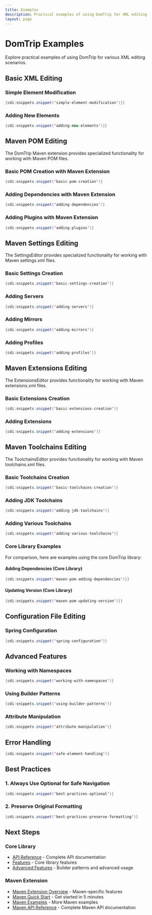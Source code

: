 ```yaml
---
title: Examples
description: Practical examples of using DomTrip for XML editing
layout: page
---
```


# DomTrip Examples

Explore practical examples of using DomTrip for various XML editing scenarios.

## Basic XML Editing

### Simple Element Modification

```java
{cdi:snippets.snippet('simple-element-modification')}}
```

### Adding New Elements

```java
{cdi:snippets.snippet('adding-new-elements')}}
```

## Maven POM Editing

The DomTrip Maven extension provides specialized functionality for working with Maven POM files.

### Basic POM Creation with Maven Extension

```java
{cdi:snippets.snippet('basic-pom-creation')}
```

### Adding Dependencies with Maven Extension

```java
{cdi:snippets.snippet('adding-dependencies')}
```

### Adding Plugins with Maven Extension

```java
{cdi:snippets.snippet('adding-plugins')}
```

## Maven Settings Editing

The SettingsEditor provides specialized functionality for working with Maven settings.xml files.

### Basic Settings Creation

```java
{cdi:snippets.snippet('basic-settings-creation')}
```

### Adding Servers

```java
{cdi:snippets.snippet('adding-servers')}
```

### Adding Mirrors

```java
{cdi:snippets.snippet('adding-mirrors')}
```

### Adding Profiles

```java
{cdi:snippets.snippet('adding-profiles')}
```

## Maven Extensions Editing

The ExtensionsEditor provides functionality for working with Maven extensions.xml files.

### Basic Extensions Creation

```java
{cdi:snippets.snippet('basic-extensions-creation')}
```

### Adding Extensions

```java
{cdi:snippets.snippet('adding-extensions')}
```

## Maven Toolchains Editing

The ToolchainsEditor provides functionality for working with Maven toolchains.xml files.

### Basic Toolchains Creation

```java
{cdi:snippets.snippet('basic-toolchains-creation')}
```

### Adding JDK Toolchains

```java
{cdi:snippets.snippet('adding-jdk-toolchains')}
```

### Adding Various Toolchains

```java
{cdi:snippets.snippet('adding-various-toolchains')}
```

### Core Library Examples

For comparison, here are examples using the core DomTrip library:

#### Adding Dependencies (Core Library)

```java
{cdi:snippets.snippet('maven-pom-adding-dependencies')}}
```

#### Updating Version (Core Library)

```java
{cdi:snippets.snippet('maven-pom-updating-version')}}
```

## Configuration File Editing

### Spring Configuration

```java
{cdi:snippets.snippet('spring-configuration')}
```

## Advanced Features

### Working with Namespaces

```java
{cdi:snippets.snippet('working-with-namespaces')}
```

### Using Builder Patterns

```java
{cdi:snippets.snippet('using-builder-patterns')}
```

### Attribute Manipulation

```java
{cdi:snippets.snippet('attribute-manipulation')}
```

## Error Handling

```java
{cdi:snippets.snippet('safe-element-handling')}
```

## Best Practices

### 1. Always Use Optional for Safe Navigation

```java
{cdi:snippets.snippet('best-practices-optional')}
```

### 2. Preserve Original Formatting

```java
{cdi:snippets.snippet('best-practices-preserve-formatting')}
```

## Next Steps

### Core Library
- [API Reference](../docs/api/) - Complete API documentation
- [Features](../docs/features/) - Core library features
- [Advanced Features](../docs/advanced/) - Builder patterns and advanced usage

### Maven Extension
- [Maven Extension Overview](../docs/maven/overview/) - Maven-specific features
- [Maven Quick Start](../docs/maven/quick-start/) - Get started in 5 minutes
- [Maven Examples](../docs/maven/examples/) - More Maven examples
- [Maven API Reference](../docs/maven/api/) - Complete Maven API documentation
